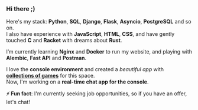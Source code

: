 ### Hi there ;)

Here's my stack: **Python**, **SQL**, **Django**, **Flask**, **Asyncio**, **PostgreSQL** and so on.  
I also have experience with **JavaScript**, **HTML**, **CSS**, and have gently touched **C** and **Racket** with dreams about **Rust**.  

I’m currently learning **Nginx** and **Docker** to run my website, and playing with **Alembic**, **Fast API** and **Postman**.  

I love the **console environment** and created a *beautiful app* with [**collections of games**](https://github.com/zluuba/games-of-terminal) for this space.  
Now, I'm working on a **real-time chat app for the console**.  

**⚡ Fun fact**: I'm currently seeking job opportunities, so if you have an offer, let's chat!


<!--
**zluuba/zluuba** is a ✨ _special_ ✨ repository because its `README.md` (this file) appears on your GitHub profile.

Here are some ideas to get you started:

- 🔭 I’m currently working on ...
- 🌱 I’m currently learning ...
- 👯 I’m looking to collaborate on ...
- 🤔 I’m looking for help with ...
- 💬 Ask me about ...
- 📫 How to reach me: ...
- 😄 Pronouns: ...
- ⚡ Fun fact: ...
-->
